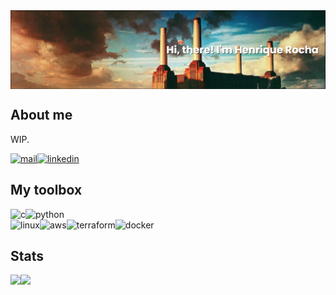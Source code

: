 <div style="display: flex;" align="center">
  <img src='banner.jpg' alt='banner' />
</div>

## About me
WIP.
<div style="display: flex;" align="center">
  <a href="mailto:henriquerocha@tutanota.com">
    <img src='https://img.shields.io/badge/Mail%20Me-EA4335?style=for-the-badge&logo=Mail.Ru&logoColor=white' alt='mail' />
  </a>
  <a href="https://www.linkedin.com/in/henriqueorocha/">
    <img src='https://img.shields.io/badge/LinkedIn-0A66C2?style=for-the-badge&logo=LinkedIn&logoColor=white' alt='linkedin' />
  </a>
</div>

## My toolbox
<div style="display: flex;" align="center">
  <img src='https://img.shields.io/badge/C-03599C?style=for-the-badge&logo=C&logoColor=white' alt='c' />
  <img src='https://img.shields.io/badge/Python-3776AB?style=for-the-badge&logo=Python&logoColor=white' alt='python' />
</div>
<div style="display: flex;" align="center">
  <img src='https://img.shields.io/badge/Linux-FCC624?style=for-the-badge&logo=Linux&logoColor=black' alt='linux' />
  <img src='https://img.shields.io/badge/AWS-232F3E?style=for-the-badge&logo=Amazon%20AWS&logoColor=white' alt='aws' />
  <img src='https://img.shields.io/badge/Terraform-7B42BC?style=for-the-badge&logo=Terraform&logoColor=white' alt='terraform' />
  <img src='https://img.shields.io/badge/Docker-2496ED?style=for-the-badge&logo=Docker&logoColor=white' alt='docker' />
</div>

## Stats
<div style="display: flex;" align="center">
  <img height="150em" src="https://github-readme-stats.vercel.app/api?username=hde-oliv&count_private=true&show_icons=true&hide=issues&hide_border=true&theme=tokyonight" />
  <img height="150em" src="https://github-readme-stats.vercel.app/api/top-langs/?username=hde-oliv&langs_count=6&layout=compact&theme=tokyonight&hide_border=true&hide=html,css,scss,roff,makefile,handlebars" />
</div>



